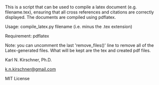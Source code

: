 This is a script that can be used to compile a latex document (e.g. filename.tex), ensuring that all cross references and citations are correctly displayed. The documents are compiled using pdflatex.

Usage: compile_latex.py filename (i.e. minus the .tex extension)

Requirement: pdflatex

Note: you can uncomment the last 'remove_files()' line to remove all of the Latex-generated files. What will be kept are
    the tex and created pdf files.

Karl N. Kirschner, Ph.D.

k.n.kirschner@gmail.com

MIT License
